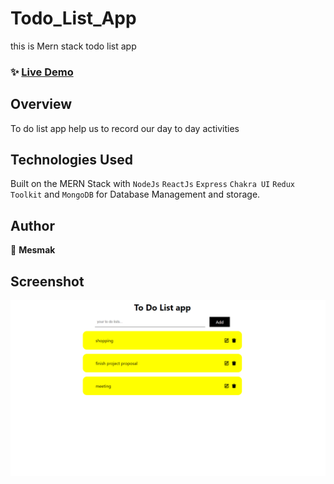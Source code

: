 # Todo_List_App
this is Mern stack todo list app

### ✨ [Live Demo](https://todo-list-app-peach.vercel.app/)

## Overview

To do list app help us to record our day to day activities

## Technologies Used

Built on the MERN Stack with `NodeJs` `ReactJs` `Express` `Chakra UI` `Redux Toolkit` and `MongoDB` for Database Management and storage.

## Author

👤 **Mesmak** <br/>


## Screenshot

![Home](screenshot.png)
